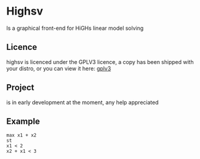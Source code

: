 # Highsv

Is a graphical front-end for HiGHs linear model solving

## Licence

highsv is licenced under the GPLV3 licence, a copy has been shipped with your distro, or you can view it here: [gplv3](https://www.gnu.org/licenses/gpl-3.0.en.html)

## Project

is in early development at the moment, any help appreciated

## Example

```
max x1 + x2
st
x1 < 2
x2 + x1 < 3
```
